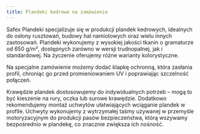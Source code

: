 ```yaml
---
title: Plandeki kedrowe na zamówienie
---
```


Safex Plandeki specjalizuje się w produkcji plandek kedrowych, idealnych do osłony rusztowań, budowy hal namiotowych oraz wielu innych zastosowań. Plandeki wykonujemy z wysokiej jakości tkanin o gramaturze od 650 g/m², dostępnych zarówno w wersji trudnopalnej, jak i standardowej. Na życzenie oferujemy różne warianty kolorystyczne.

Na specjalne zamówienie możemy dodać klapkę ochronną, która zasłania profil, chroniąc go przed promieniowaniem UV i poprawiając szczelność połączeń.

Krawędzie plandek dostosowujemy do indywidualnych potrzeb – mogą to być kieszenie na rury, oczka lub surowe krawędzie. Dodatkowo rekomendujemy montaż uchwytów ułatwiających wciąganie plandek w profile. Uchwyty wykonujemy z wytrzymałej taśmy używanej w przemyśle motoryzacyjnym do produkcji pasów bezpieczeństwa, którą wszywamy bezpośrednio w plandekę, co znacznie zwiększa ich nośność.